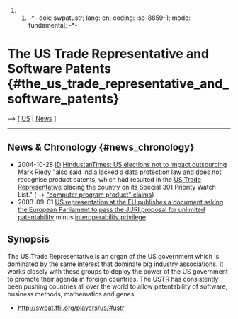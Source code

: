1.  1.  -\*- dok: swpatustr; lang: en; coding: iso-8859-1; mode:
        fundamental; -\*-

# The US Trade Representative and Software Patents {#the_us_trade_representative_and_software_patents}

\--\> \[ [ US](SwpatusEn "wikilink") \| [ News](SwpatcninoEn "wikilink")
\]

------------------------------------------------------------------------

## News & Chronology {#news_chronology}

-   2004-10-28 [ ID](SwpatidEn "wikilink") [HindustanTimes: US elections
    not to impact
    outsourcing](http://www.hindustantimes.com/news/181_1079872,001301190000.htm "wikilink")
    Mark Riedy \"also said India lacked a data protection law and does
    not recognise product patents, which had resulted in the [ US Trade
    Representative](SwpatustrEn "wikilink") placing the country on its
    Special 301 Priority Watch List.\" (\--\> [ \"computer program
    product\" claims](EubsaProgEn "wikilink"))
-   2003-09-01 [ US representation at the EU publishes a document asking
    the European Parliament to pass the JURI proposal for unlimited
    patentability](Usrep030901En "wikilink") minus [ interoperability
    privilege](EubsaItopEn "wikilink")

## Synopsis

The US Trade Representative is an organ of the US government which is
dominated by the same interest that dominate big industry associations.
It works closely with these groups to deploy the power of the US
government to promote their agenda in foreign countries. The USTR has
consistently been pushing countries all over the world to allow
patentability of software, business methods, mathematics and genes.

-   <http://swpat.ffii.org/players/us/#ustr>
